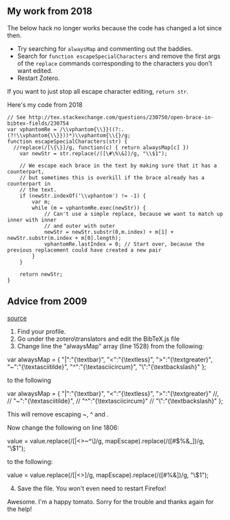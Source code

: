 My work from 2018
----------------------------

The below hack no longer works because the code has changed a lot since then.

- Try searching for `alwaysMap` and commenting out the baddies.
- Search for `function escapeSpecialCharacters` 
  and remove the first args of the `replace` commands corresponding to the characters you don't want edited.
- Restart Zotero.

If you want to just stop all escape character editing, `return str`.

Here's my code from 2018


```
// See http://tex.stackexchange.com/questions/230750/open-brace-in-bibtex-fields/230754
var vphantomRe = /\\vphantom{\\}}((?:.(?!\\vphantom{\\}}))*)\\vphantom{\\{}/g;
function escapeSpecialCharacters(str) {
  //replace(/[\{\}]/g, function(c) { return alwaysMap[c] })
	var newStr = str.replace(/([\#\%\&])/g, "\\$1");
	
	// We escape each brace in the text by making sure that it has a counterpart,
	// but sometimes this is overkill if the brace already has a counterpart in
	// the text.
	if (newStr.indexOf('\\vphantom') != -1) {
		var m;
		while (m = vphantomRe.exec(newStr)) {
			// Can't use a simple replace, because we want to match up inner with inner
			// and outer with outer
			newStr = newStr.substr(0,m.index) + m[1] + newStr.substr(m.index + m[0].length);
			vphantomRe.lastIndex = 0; // Start over, because the previous replacement could have created a new pair
		}
	}
	
	return newStr;
}
```

Advice from 2009
----------------

[source](https://forums.zotero.org/discussion/5324/bibtex-and-greek-characters/p1)

1) Find your profile. 
2) Go under the zotero\translators and edit the BibTeX.js file
3) Change line the "alwaysMap" array (line 1528) from the following:

var alwaysMap = {
"|":"{\\textbar}",
"<":"{\\textless}",
">":"{\\textgreater}",
"~":"{\\textasciitilde}",
"^":"{\\textasciicircum}",
"\\":"{\\textbackslash}"
};

to the following

var alwaysMap = {
"|":"{\\textbar}",
"<":"{\\textless}",
">":"{\\textgreater}" //,
//  "~":"{\\textasciitilde}",
//  "^":"{\\textasciicircum}" 
//  "\\":"{\\textbackslash}"
};

This will remove escaping ~, ^ and \.

Now change the following on line 1806:

value = value.replace(/[|\<\>\~\^\\]/g, mapEscape).replace(/([\#\$\%\&\_])/g, "\\$1");

to the following:

value = value.replace(/[|\<\>]/g, mapEscape).replace(/([\#\%\&])/g, "\\$1");

4) Save the file. You won't even need to restart Firefox!

Awesome. I'm a happy tomato. Sorry for the trouble and thanks again for the help!

